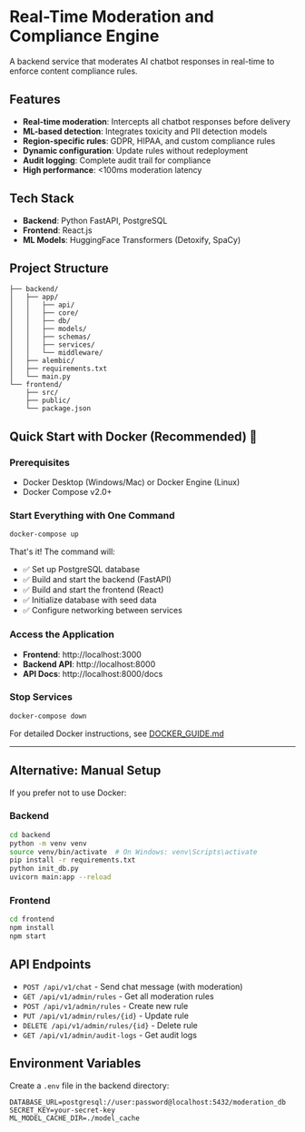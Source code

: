 # Real-Time Moderation and Compliance Engine

A backend service that moderates AI chatbot responses in real-time to enforce content compliance rules.

## Features

- **Real-time moderation**: Intercepts all chatbot responses before delivery
- **ML-based detection**: Integrates toxicity and PII detection models
- **Region-specific rules**: GDPR, HIPAA, and custom compliance rules
- **Dynamic configuration**: Update rules without redeployment
- **Audit logging**: Complete audit trail for compliance
- **High performance**: <100ms moderation latency

## Tech Stack

- **Backend**: Python FastAPI, PostgreSQL
- **Frontend**: React.js
- **ML Models**: HuggingFace Transformers (Detoxify, SpaCy)

## Project Structure

```
├── backend/
│   ├── app/
│   │   ├── api/
│   │   ├── core/
│   │   ├── db/
│   │   ├── models/
│   │   ├── schemas/
│   │   ├── services/
│   │   └── middleware/
│   ├── alembic/
│   ├── requirements.txt
│   └── main.py
└── frontend/
    ├── src/
    ├── public/
    └── package.json
```

## Quick Start with Docker (Recommended) 🐳

### Prerequisites
- Docker Desktop (Windows/Mac) or Docker Engine (Linux)
- Docker Compose v2.0+

### Start Everything with One Command

```bash
docker-compose up
```

That's it! The command will:
- ✅ Set up PostgreSQL database
- ✅ Build and start the backend (FastAPI)
- ✅ Build and start the frontend (React)
- ✅ Initialize database with seed data
- ✅ Configure networking between services

### Access the Application

- **Frontend**: http://localhost:3000
- **Backend API**: http://localhost:8000
- **API Docs**: http://localhost:8000/docs

### Stop Services

```bash
docker-compose down
```

For detailed Docker instructions, see [DOCKER_GUIDE.md](DOCKER_GUIDE.md)

---

## Alternative: Manual Setup

If you prefer not to use Docker:

### Backend

```bash
cd backend
python -m venv venv
source venv/bin/activate  # On Windows: venv\Scripts\activate
pip install -r requirements.txt
python init_db.py
uvicorn main:app --reload
```

### Frontend

```bash
cd frontend
npm install
npm start
```

## API Endpoints

- `POST /api/v1/chat` - Send chat message (with moderation)
- `GET /api/v1/admin/rules` - Get all moderation rules
- `POST /api/v1/admin/rules` - Create new rule
- `PUT /api/v1/admin/rules/{id}` - Update rule
- `DELETE /api/v1/admin/rules/{id}` - Delete rule
- `GET /api/v1/admin/audit-logs` - Get audit logs

## Environment Variables

Create a `.env` file in the backend directory:

```
DATABASE_URL=postgresql://user:password@localhost:5432/moderation_db
SECRET_KEY=your-secret-key
ML_MODEL_CACHE_DIR=./model_cache
```

